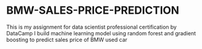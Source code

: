 # BMW-SALES-PRICE-PREDICTION
This is my assignment for data scientist professional certification by DataCamp
I build machine learning model using random forest and gradient boosting to predict sales price of BMW used car
